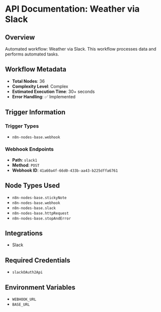 # API Documentation: Weather via Slack

## Overview
Automated workflow: Weather via Slack. This workflow processes data and performs automated tasks.

## Workflow Metadata
- **Total Nodes**: 36
- **Complexity Level**: Complex
- **Estimated Execution Time**: 30+ seconds
- **Error Handling**: ✅ Implemented

## Trigger Information
### Trigger Types
- `n8n-nodes-base.webhook`

### Webhook Endpoints
- **Path**: `slack1`
- **Method**: `POST`
- **Webhook ID**: `41a60a4f-66d0-433b-aa43-b225dffa6761`


## Node Types Used
- `n8n-nodes-base.stickyNote`
- `n8n-nodes-base.webhook`
- `n8n-nodes-base.slack`
- `n8n-nodes-base.httpRequest`
- `n8n-nodes-base.stopAndError`

## Integrations
- Slack

## Required Credentials
- `slackOAuth2Api`

## Environment Variables
- `WEBHOOK_URL`
- `BASE_URL`
